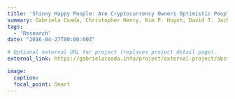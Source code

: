 ```yaml
---
title: 'Shinny Happy People: Are Cryptocurrency Owners Optimistic People?'
summary: Gabriela Coada, Christopher Henry, Kim P. Huynh, David T. Jacho-Chavez
tags:
  - 'Research'
date: "2016-04-27T00:00:00Z"

# Optional external URL for project (replaces project detail page).
external_link: https://gabrielacoada.info/project/external-project/abstract.pdf

image:
  caption: 
  focal_point: Smart
---
```

